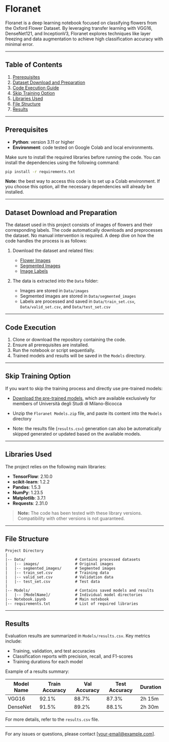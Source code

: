 # Floranet


Floranet is a deep learning notebook focused on classifying flowers from the Oxford Flower Dataset. By leveraging 
transfer learning with VGG16, DenseNet121, and InceptionV3, Floranet explores techniques like layer freezing and data 
augmentation to achieve high classification accuracy with minimal error. 

---

## Table of Contents

1. [Prerequisites](#prerequisites)
2. [Dataset Download and Preparation](#dataset-download-and-preparation)
3. [Code Execution Guide](#code-execution-guide)
4. [Skip Training Option](#skip-training-option)
5. [Libraries Used](#libraries-used)
6. [File Structure](#file-structure)
7. [Results](#results)

---

## Prerequisites

- **Python**: version 3.11 or higher
- **Environment**: code tested on Google Colab and local environments.

Make sure to install the required libraries before running the code. You can install the dependencies using the following command:

```bash
pip install -r requirements.txt
```

**Note:** the best way to access this code is to set up a Colab environment. If you choose this option, all the 
necessary dependencies will already be installed.

---

## Dataset Download and Preparation

The dataset used in this project consists of images of flowers and their corresponding labels. The code automatically 
downloads and preprocesses the dataset. No manual intervention is required. A deep dive on how the code handles the
process is as follows:

1. Download the dataset and related files:
    - [Flower Images](https://www.robots.ox.ac.uk/~vgg/data/flowers/102/102flowers.tgz)
    - [Segmented Images](https://www.robots.ox.ac.uk/~vgg/data/flowers/102/102segmentations.tgz)
    - [Image Labels](https://www.robots.ox.ac.uk/~vgg/data/flowers/102/imagelabels.mat)

2. The data is extracted into the `Data` folder:
    - Images are stored in `Data/images`
    - Segmented images are stored in `Data/segmented_images`
    - Labels are processed and saved in `Data/train_set.csv`, `Data/valid_set.csv`, and `Data/test_set.csv`

---

## Code Execution

1. Clone or download the repository containing the code.
2. Ensure all prerequisites are installed.
3. Run the notebook or script sequentially.
4. Trained models and results will be saved in the `Models` directory.

---

## Skip Training Option

If you want to skip the training process and directly use pre-trained models:
- [Download the pre-trained models](https://drive.google.com/file/d/13Vy6ADjVWiDwFA8tuon6MI7cLiuunOfe/view?usp=share_link), 
which are available exclusively for members of Università degli Studi di Milano-Bicocca
- Unzip the `Floranet Models.zip` file, and paste its content into the `Models` directory

- Note: the results file (`results.csv`) generation can also be automatically skipped generated or updated based on the available models.

---

## Libraries Used

The project relies on the following main libraries:

- **TensorFlow**: 2.10.0
- **scikit-learn**: 1.2.2
- **Pandas**: 1.5.3
- **NumPy**: 1.23.5
- **Matplotlib**: 3.7.1
- **Requests**: 2.31.0

> **Note:** The code has been tested with these library versions. Compatibility with other versions is not guaranteed.

---

## File Structure

```
Project Directory
|
|-- Data/                      # Contains processed datasets
|   |-- images/                # Original images
|   |-- segmented_images/      # Segmented images
|   |-- train_set.csv          # Training data
|   |-- valid_set.csv          # Validation data
|   |-- test_set.csv           # Test data
|
|-- Models/                    # Contains saved models and results
|   |-- [ModelName]/           # Individual model directories
|-- Notebook.ipynb             # Main notebook
|-- requirements.txt           # List of required libraries
```

---

## Results

Evaluation results are summarized in `Models/results.csv`. Key metrics include:

- Training, validation, and test accuracies
- Classification reports with precision, recall, and F1-scores
- Training durations for each model

Example of a results summary:

| Model Name | Train Accuracy | Val Accuracy | Test Accuracy | Duration |
|------------|----------------|--------------|---------------|----------|
| VGG16      | 92.1%          | 88.7%        | 87.3%         | 2h 15m   |
| DenseNet   | 91.5%          | 89.2%        | 88.1%         | 2h 30m   |

For more details, refer to the `results.csv` file.

---

For any issues or questions, please contact [your-email@example.com].
